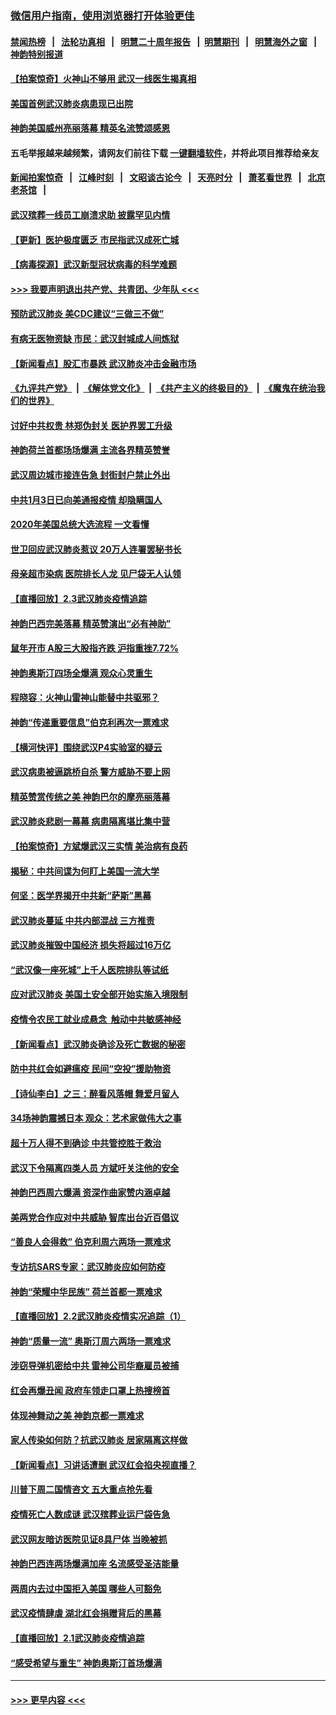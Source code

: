 ### [微信用户指南，使用浏览器打开体验更佳](https://github.com/gfw-breaker/banned-news1/blob/master/indexes/wechat-guide.md?t=0)
#### [禁闻热榜](热点新闻.md?t=0)  &nbsp;&nbsp;|&nbsp;&nbsp; [法轮功真相](https://github.com/gfw-breaker/truth/blob/master/README.md?t=0) &nbsp;&nbsp;|&nbsp;&nbsp; [明慧二十周年报告](https://github.com/gfw-breaker/mh-reports/blob/master/README.md?t=0) &nbsp;&nbsp;|&nbsp;&nbsp;[明慧期刊](https://github.com/gfw-breaker/mh-qikan) &nbsp;&nbsp;|&nbsp;&nbsp; [明慧海外之窗](https://github.com/gfw-breaker/mh-news/blob/master/README.md?t=0) &nbsp;&nbsp;|&nbsp;&nbsp; [神韵特别报道](https://github.com/gfw-breaker/mh-news/blob/master/shenyun.md?t=0)
#### [【拍案惊奇】火神山不够用 武汉一线医生揭真相](../pages/nf4514/n11842682.md?t=02041811) 
#### [美国首例武汉肺炎病患现已出院](../pages/nf4514/n11842740.md?t=02041811) 
#### [神韵美国威州亮丽落幕 精英名流赞颂感恩](../pages/nf4514/n11842912.md?t=02041811) 
#### 五毛举报越来越频繁，请网友们前往下载 [一键翻墙软件](https://github.com/gfw-breaker/ssr-accounts)，并将此项目推荐给亲友
#### [新闻拍案惊奇](https://github.com/gfw-breaker/banned-news1/blob/master/pages/link4.md) &nbsp;&nbsp;|&nbsp;&nbsp; [江峰时刻](https://github.com/gfw-breaker/banned-news1/blob/master/pages/link4.md) &nbsp;&nbsp;|&nbsp;&nbsp; [文昭谈古论今](https://github.com/gfw-breaker/banned-news1/blob/master/pages/link4.md) &nbsp;&nbsp;|&nbsp;&nbsp; [天亮时分](https://github.com/gfw-breaker/banned-news1/blob/master/pages/link4.md) &nbsp;&nbsp;|&nbsp;&nbsp; [萧茗看世界](https://github.com/gfw-breaker/banned-news1/blob/master/pages/link4.md) &nbsp;&nbsp;|&nbsp;&nbsp; [北京老茶馆](https://github.com/gfw-breaker/banned-news1/blob/master/pages/link4.md) &nbsp;&nbsp;|&nbsp;&nbsp; 
#### [武汉殡葬一线员工崩溃求助 披露罕见内情](../pages/nf4514/n11842482.md?t=02041811) 
#### [【更新】医护极度匮乏 市民指武汉成死亡城](../pages/nf4514/n11801312.md?t=02041811) 
#### [【病毒探源】武汉新型冠状病毒的科学难题](../pages/nf4514/n11842176.md?t=02041811) 
#### [>>> 我要声明退出共产党、共青团、少年队 <<<](https://github.com/begood0513/goodnews/blob/master/quit/letter.md) 
#### [预防武汉肺炎 美CDC建议“三做三不做”](../pages/nf4514/n11842700.md?t=02041811) 
#### [有病无医物资缺 市民：武汉封城成人间炼狱](../pages/nf4514/n11839878.md?t=02041811) 
#### [【新闻看点】股汇市暴跌 武汉肺炎冲击金融市场](../pages/nf4514/n11842216.md?t=02041811) 
#### [《九评共产党》](https://github.com/begood0513/9ping.md/blob/master/README.md) &nbsp;|&nbsp; [《解体党文化》](../../../../jtdwh.md/blob/master/README.md)  &nbsp;|&nbsp; [《共产主义的终极目的》](../../../../gczydzjmd.md/blob/master/README.md) &nbsp;|&nbsp; [《魔鬼在统治我们的世界》](../../../../mgztzwmdsj.md/blob/master/README.md) 
#### [讨好中共权贵 林郑伪封关 医护界罢工升级](../pages/nf4514/n11842359.md?t=02041811) 
#### [神韵荷兰首都场场爆满 主流各界精英赞誉](../pages/nf4514/n11842287.md?t=02041811) 
#### [武汉周边城市接连告急 封街封户禁止外出](../pages/nf4514/n11842277.md?t=02041811) 
#### [中共1月3日已向美通报疫情 却隐瞒国人](../pages/nf4514/n11841978.md?t=02041811) 
#### [2020年美国总统大选流程 一文看懂](../pages/nf4514/n11842056.md?t=02041811) 
#### [世卫回应武汉肺炎惹议 20万人连署罢秘书长](../pages/nf4514/n11841664.md?t=02041811) 
#### [母亲超市染病 医院排长人龙 见尸袋无人认领](../pages/nf4514/n11841762.md?t=02041811) 
#### [【直播回放】2.3武汉肺炎疫情追踪](../pages/nf4514/n11841577.md?t=02041811) 
#### [神韵巴西完美落幕 精英赞演出“必有神助”](../pages/nf4514/n11841240.md?t=02041811) 
#### [鼠年开市 A股三大股指齐跌 沪指重挫7.72%](../pages/nf4514/n11840461.md?t=02041811) 
#### [神韵奥斯汀四场全爆满 观众心灵重生](../pages/nf4514/n11841188.md?t=02041811) 
#### [程晓容：火神山雷神山能替中共驱邪？](../pages/nf4514/n11841031.md?t=02041811) 
#### [神韵“传递重要信息”伯克利再次一票难求](../pages/nf4514/n11841111.md?t=02041811) 
#### [【横河快评】围绕武汉P4实验室的疑云](../pages/nf4514/n11840494.md?t=02041811) 
#### [武汉病患被逼跳桥自杀 警方威胁不要上网](../pages/nf4514/n11838521.md?t=02041811) 
#### [精英赞赏传统之美 神韵巴尔的摩亮丽落幕](../pages/nf4514/n11840858.md?t=02041811) 
#### [武汉肺炎悲剧一幕幕 病患隔离堪比集中营](../pages/nf4514/n11838047.md?t=02041811) 
#### [【拍案惊奇】方斌爆武汉三实情 美治病有良药](../pages/nf4514/n11839984.md?t=02041811) 
#### [揭秘：中共间谍为何盯上美国一流大学](../pages/nf4514/n11840270.md?t=02041811) 
#### [何坚：医学界揭开中共新“萨斯”黑幕](../pages/nf4514/n11839868.md?t=02041811) 
#### [武汉肺炎蔓延 中共内部混战 三方推责](../pages/nf4514/n11839612.md?t=02041811) 
#### [武汉肺炎摧毁中国经济 损失将超过16万亿](../pages/nf4514/n11839723.md?t=02041811) 
#### [“武汉像一座死城”上千人医院排队等试纸](../pages/nf4514/n11839724.md?t=02041811) 
#### [应对武汉肺炎 美国土安全部开始实施入境限制](../pages/nf4514/n11839729.md?t=02041811) 
#### [疫情令农民工就业成悬念  触动中共敏感神经](../pages/nf4514/n11839625.md?t=02041811) 
#### [【新闻看点】武汉肺炎确诊及死亡数据的秘密](../pages/nf4514/n11839539.md?t=02041811) 
#### [防中共红会如避瘟疫 民间“空投”援助物资](../pages/nf4514/n11839313.md?t=02041811) 
#### [【诗仙李白】之三：醉看风落帽 舞爱月留人](../pages/nf4514/n11802452.md?t=02041811) 
#### [34场神韵震撼日本 观众：艺术家做伟大之事](../pages/nf4514/n11839579.md?t=02041811) 
#### [超十万人得不到确诊 中共管控胜于救治](../pages/nf4514/n11838462.md?t=02041811) 
#### [武汉下令隔离四类人员 方斌吁关注他的安全](../pages/nf4514/n11838878.md?t=02041811) 
#### [神韵巴西周六爆满 资深作曲家赞内涵卓越](../pages/nf4514/n11839099.md?t=02041811) 
#### [美两党合作应对中共威胁 智库出台近百倡议](../pages/nf4514/n11838437.md?t=02041811) 
#### [“善良人会得救” 伯克利周六两场一票难求](../pages/nf4514/n11839147.md?t=02041811) 
#### [专访抗SARS专家：武汉肺炎应如何防疫](../pages/nf4514/n11831446.md?t=02041811) 
#### [神韵“荣耀中华民族” 荷兰首都一票难求](../pages/nf4514/n11838821.md?t=02041811) 
#### [【直播回放】2.2武汉肺炎疫情实况追踪（1）](../pages/nf4514/n11838871.md?t=02041811) 
#### [神韵“质量一流” 奥斯汀周六两场一票难求](../pages/nf4514/n11838825.md?t=02041811) 
#### [涉窃导弹机密给中共 雷神公司华裔雇员被捕](../pages/nf4514/n11838129.md?t=02041811) 
#### [红会再爆丑闻 政府车领走口罩上热搜榜首](../pages/nf4514/n11837825.md?t=02041811) 
#### [体现神舞动之美 神韵京都一票难求](../pages/nf4514/n11837766.md?t=02041811) 
#### [家人传染如何防？抗武汉肺炎 居家隔离这样做](../pages/nf4514/n11837622.md?t=02041811) 
#### [【新闻看点】习讲话遭删 武汉红会掐央视直播？](../pages/nf4514/n11837573.md?t=02041811) 
#### [川普下周二国情咨文 五大重点抢先看](../pages/nf4514/n11837512.md?t=02041811) 
#### [疫情死亡人数成谜 武汉殡葬业运尸袋告急](../pages/nf4514/n11837536.md?t=02041811) 
#### [武汉网友暗访医院见证8具尸体 当晚被抓](../pages/nf4514/n11837369.md?t=02041811) 
#### [神韵巴西连两场爆满加座 名流感受圣洁能量](../pages/nf4514/n11837388.md?t=02041811) 
#### [两周内去过中国拒入美国 哪些人可豁免](../pages/nf4514/n11837400.md?t=02041811) 
#### [武汉疫情肆虐 湖北红会捐赠背后的黑幕](../pages/nf4514/n11837092.md?t=02041811) 
#### [【直播回放】2.1武汉肺炎疫情追踪](../pages/nf4514/n11837232.md?t=02041811) 
#### [“感受希望与重生” 神韵奥斯汀首场爆满](../pages/nf4514/n11837129.md?t=02041811) 

----
#### [ >>> 更早内容 <<< ](../indexes/nf4514-earlier.md)

